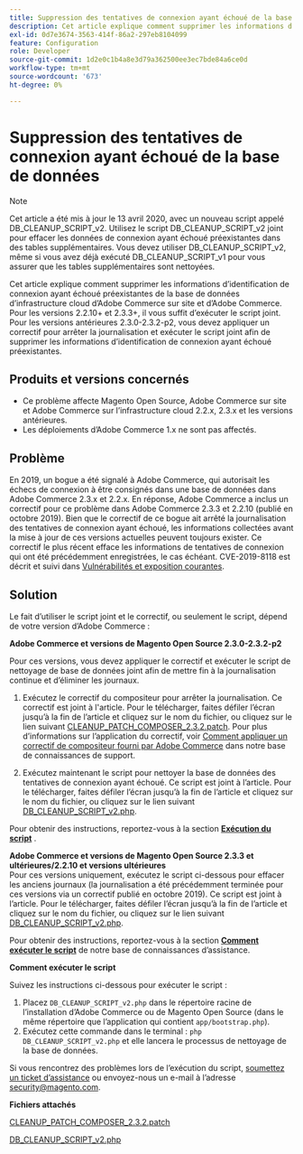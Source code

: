 ```yaml
---
title: Suppression des tentatives de connexion ayant échoué de la base de données
description: Cet article explique comment supprimer les informations d’identification de connexion ayant échoué préexistantes de la base de données d’infrastructure cloud d’Adobe Commerce sur site et d’Adobe Commerce. Pour les versions 2.2.10+ et 2.3.3+, il vous suffit d’exécuter le script joint. Pour les versions antérieures 2.3.0-2.3.2-p2, vous devez appliquer un correctif pour arrêter la journalisation et exécuter le script joint afin de supprimer les informations d’identification de connexion ayant échoué préexistantes.
exl-id: 0d7e3674-3563-414f-86a2-297eb8104099
feature: Configuration
role: Developer
source-git-commit: 1d2e0c1b4a8e3d79a362500ee3ec7bde84a6ce0d
workflow-type: tm+mt
source-wordcount: '673'
ht-degree: 0%

---
```


# Suppression des tentatives de connexion ayant échoué de la base de données

>[!NOTE]
>
>Cet article a été mis à jour le 13 avril 2020, avec un nouveau script appelé DB\_CLEANUP\_SCRIPT\_v2. Utilisez le script DB\_CLEANUP\_SCRIPT\_v2 joint pour effacer les données de connexion ayant échoué préexistantes dans des tables supplémentaires. Vous devez utiliser DB\_CLEANUP\_SCRIPT\_v2, même si vous avez déjà exécuté DB\_CLEANUP\_SCRIPT\_v1 pour vous assurer que les tables supplémentaires sont nettoyées.

Cet article explique comment supprimer les informations d’identification de connexion ayant échoué préexistantes de la base de données d’infrastructure cloud d’Adobe Commerce sur site et d’Adobe Commerce. Pour les versions 2.2.10+ et 2.3.3+, il vous suffit d’exécuter le script joint. Pour les versions antérieures 2.3.0-2.3.2-p2, vous devez appliquer un correctif pour arrêter la journalisation et exécuter le script joint afin de supprimer les informations d’identification de connexion ayant échoué préexistantes.

## **Produits et versions concernés**

* Ce problème affecte Magento Open Source, Adobe Commerce sur site et Adobe Commerce sur l’infrastructure cloud 2.2.x, 2.3.x et les versions antérieures.
* Les déploiements d’Adobe Commerce 1.x ne sont pas affectés.

## Problème

En 2019, un bogue a été signalé à Adobe Commerce, qui autorisait les échecs de connexion à être consignés dans une base de données dans Adobe Commerce 2.3.x et 2.2.x. En réponse, Adobe Commerce a inclus un correctif pour ce problème dans Adobe Commerce 2.3.3 et 2.2.10 (publié en octobre 2019). Bien que le correctif de ce bogue ait arrêté la journalisation des tentatives de connexion ayant échoué, les informations collectées avant la mise à jour de ces versions actuelles peuvent toujours exister. Ce correctif le plus récent efface les informations de tentatives de connexion qui ont été précédemment enregistrées, le cas échéant.   CVE-2019-8118 est décrit et suivi dans [Vulnérabilités et exposition courantes](https://cve.mitre.org/cgi-bin/cvename.cgi?name=CVE-2019-8118).

## Solution

Le fait d’utiliser le script joint et le correctif, ou seulement le script, dépend de votre version d’Adobe Commerce :

**Adobe Commerce et versions de Magento Open Source 2.3.0-2.3.2-p2**

Pour ces versions, vous devez appliquer le correctif et exécuter le script de nettoyage de base de données joint afin de mettre fin à la journalisation continue et d’éliminer les journaux.

1. Exécutez le correctif du compositeur pour arrêter la journalisation. Ce correctif est joint à l&#39;article. Pour le télécharger, faites défiler l’écran jusqu’à la fin de l’article et cliquez sur le nom du fichier, ou cliquez sur le lien suivant [CLEANUP\_PATCH\_COMPOSER\_2.3.2.patch](assets/CLEANUP_PATCH_COMPOSER_2.3.2.patch.zip). Pour plus d’informations sur l’application du correctif, voir [Comment appliquer un correctif de compositeur fourni par Adobe Commerce](/help/how-to/general/how-to-apply-a-composer-patch-provided-by-magento.md) dans notre base de connaissances de support.

1. Exécutez maintenant le script pour nettoyer la base de données des tentatives de connexion ayant échoué. Ce script est joint à l’article. Pour le télécharger, faites défiler l’écran jusqu’à la fin de l’article et cliquez sur le nom du fichier, ou cliquez sur le lien suivant [DB\_CLEANUP\_SCRIPT\_v2.php](assets/DB_CLEANUP_SCRIPT_v2.php.zip).

Pour obtenir des instructions, reportez-vous à la section [**Exécution du script**](/help/troubleshooting/known-issues-patches-attached/remove-failed-login-attempts-from-the-database.md#run_script) .

**Adobe Commerce et versions de Magento Open Source 2.3.3 et ultérieures/2.2.10 et versions ultérieures**<br>
Pour ces versions uniquement, exécutez le script ci-dessous pour effacer les anciens journaux (la journalisation a été précédemment terminée pour ces versions via un correctif publié en octobre 2019). Ce script est joint à l’article. Pour le télécharger, faites défiler l’écran jusqu’à la fin de l’article et cliquez sur le nom du fichier, ou cliquez sur le lien suivant [DB\_CLEANUP\_SCRIPT\_v2.php](assets/DB_CLEANUP_SCRIPT_v2.php.zip).

Pour obtenir des instructions, reportez-vous à la section [**Comment exécuter le script**](/help/troubleshooting/known-issues-patches-attached/remove-failed-login-attempts-from-the-database.md#run_script) de notre base de connaissances d’assistance.

**Comment exécuter le script**

Suivez les instructions ci-dessous pour exécuter le script :

1. Placez `DB_CLEANUP_SCRIPT_v2.php` dans le répertoire racine de l’installation d’Adobe Commerce ou de Magento Open Source (dans le même répertoire que l’application qui contient `app/bootstrap.php`).
1. Exécutez cette commande dans le terminal : `php DB_CLEANUP_SCRIPT_v2.php` et elle lancera le processus de nettoyage de la base de données.

Si vous rencontrez des problèmes lors de l’exécution du script, [soumettez un ticket d’assistance](/help/help-center-guide/help-center/magento-help-center-user-guide.md#submit-ticket) ou envoyez-nous un e-mail à l’adresse [security@magento.com](mailto:security@magento.com).

**Fichiers attachés**

[CLEANUP\_PATCH\_COMPOSER\_2.3.2.patch](assets/CLEANUP_PATCH_COMPOSER_2.3.2.patch.zip)

[DB\_CLEANUP\_SCRIPT\_v2.php](assets/DB_CLEANUP_SCRIPT_v2.php.zip)
